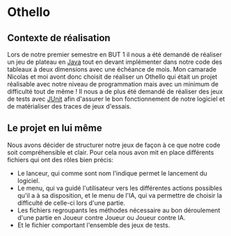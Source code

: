 # Othello

## Contexte de réalisation
Lors de notre premier semestre en BUT 1 il nous a été demandé de réaliser un jeu de plateau en [Java](https://www.java.com/fr/) tout en devant implémenter dans notre code des tableaux à deux dimensions avec une échéance de mois.
Mon camarade Nicolas et moi avont donc choisit de réaliser un Othello qui était un projet réalisable avec notre niveau de programmation mais avec un minimum de difficulté tout de même !
Il nous a de plus été demandé de réaliser des jeux de tests avec  [JUnit](https://junit.org/junit5/)  afin d'assurer le bon fonctionnement de notre logiciel et de matérialiser des traces de jeux d'essais.

## Le projet en lui même
Nous avons décider de structurer notre jeux de façon à ce que notre code soit compréhensible et clair. Pour cela nous avon mit en place différents fichiers qui ont des rôles bien précis: 
- Le lanceur, qui comme sont nom l'indique permet le lancement du logiciel.
- Le menu, qui va guidé l'utilisateur vers les différentes actions possibles qu'il a à sa disposition, et le menu de l'IA, qui va permettre de choisir la difficulté de celle-ci lors d'une partie.
- Les fichiers regroupants les méthodes nécessaire au bon déroulement d'une partie en Joueur contre Joueur ou Joueur contre IA.
- Et le fichier comportant l'ensemble des jeux de tests.




